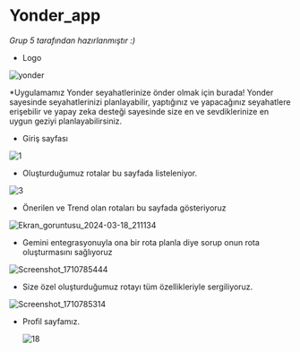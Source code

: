 # Yonder_app
*Grup 5 tarafından hazırlanmıştır :)*



* Logo

![yonder](https://github.com/buketaytac/yonder_app/assets/163740973/50d7c0ed-6524-45f8-8e46-6d45e8ff0863)

*Uygulamamız Yonder seyahatlerinize önder olmak için burada! 
Yonder sayesinde seyahatlerinizi planlayabilir, yaptığınız ve 
yapacağınız seyahatlere erişebilir ve yapay zeka desteği sayesinde 
size en ve sevdiklerinize en uygun geziyi planlayabilirsiniz.

* Giriş sayfası

![1](https://github.com/buketaytac/yonder_app/assets/163740973/5e9e8ba3-21f9-47e4-9daa-91985f868d1f)

* Oluşturduğumuz rotalar bu sayfada listeleniyor.

![3](https://github.com/buketaytac/yonder_app/assets/163740973/888bf21b-0715-4e7d-a4da-3a57cced687c)

* Önerilen ve Trend olan rotaları bu sayfada gösteriyoruz

![Ekran_goruntusu_2024-03-18_211134](https://github.com/buketaytac/yonder_app/assets/120780795/18256d8f-2f97-49c1-8fd9-d8bcb8235f46)

* Gemini entegrasyonuyla ona bir rota planla diye sorup onun rota oluşturmasını sağlıyoruz

![Screenshot_1710785444](https://github.com/buketaytac/yonder_app/assets/120780795/294db7f1-6d58-44f1-8df7-75cb40a17c27)

* Size özel oluşturduğumuz rotayı tüm özellikleriyle sergiliyoruz.

![Screenshot_1710785314](https://github.com/buketaytac/yonder_app/assets/120780795/d3972d4e-bf7d-48c9-b60f-fab6d58f7f84)

* Profil sayfamız.

  ![18](https://github.com/buketaytac/yonder_app/assets/120780795/cc82e936-c605-466f-b969-b6b8beca9195)





